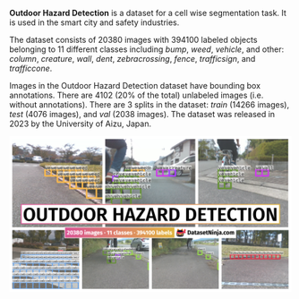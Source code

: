 **Outdoor Hazard Detection** is a dataset for a cell wise segmentation task. It is used in the smart city and safety industries. 

The dataset consists of 20380 images with 394100 labeled objects belonging to 11 different classes including *bump*, *weed*, *vehicle*, and other: *column*, *creature*, *wall*, *dent*, *zebracrossing*, *fence*, *trafficsign*, and *trafficcone*.

Images in the Outdoor Hazard Detection dataset have bounding box annotations. There are 4102 (20% of the total) unlabeled images (i.e. without annotations). There are 3 splits in the dataset: *train* (14266 images), *test* (4076 images), and *val* (2038 images). The dataset was released in 2023 by the University of Aizu, Japan.

<img src="https://github.com/dataset-ninja/outdoor-hazard-detection/raw/main/visualizations/poster.png">
